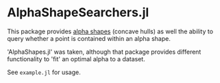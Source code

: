 # AlphaShapeSearchers.jl

This package provides [alpha shapes](https://en.wikipedia.org/wiki/Alpha_shape) (concave hulls) as well the ability to query whether a point is contained within an alpha shape.

'AlphaShapes.jl' was taken, although that package provides different functionality to 'fit' an optimal alpha to a dataset.

See `example.jl` for usage.
